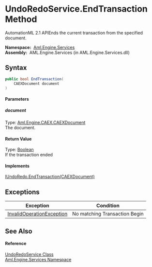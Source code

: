UndoRedoService.EndTransaction Method
=====================================
AutomationML 2.1 APIEnds the current transaction from the specified document.

  **Namespace:**  [Aml.Engine.Services][1]  
  **Assembly:**  AML.Engine.Services (in AML.Engine.Services.dll)

Syntax
------

```csharp
public bool EndTransaction(
	CAEXDocument document
)
```

#### Parameters

##### *document*
Type: [Aml.Engine.CAEX.CAEXDocument][2]  
The document.

#### Return Value
Type: [Boolean][3]  
If the transaction ended
#### Implements
[IUndoRedo.EndTransaction(CAEXDocument)][4]  


Exceptions
----------

Exception                      | Condition                     
------------------------------ | ----------------------------- 
[InvalidOperationException][5] | No matching Transaction Begin 


See Also
--------

#### Reference
[UndoRedoService Class][6]  
[Aml.Engine.Services Namespace][1]  

[1]: ../README.md
[2]: ../../Aml.Engine.CAEX/CAEXDocument/README.md
[3]: https://docs.microsoft.com/dotnet/api/system.boolean
[4]: ../../Aml.Engine.Services.Interfaces/IUndoRedo/EndTransaction.md
[5]: https://docs.microsoft.com/dotnet/api/system.invalidoperationexception
[6]: README.md
[7]: https://www.automationml.org
[8]: ../../icons/logoShade.png